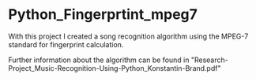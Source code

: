 # Python_Fingerprtint_mpeg7

With this project I created a song recognition algorithm using the MPEG-7 standard for fingerprint calculation.

Further information about the algorithm can be found in "Research-Project_Music-Recognition-Using-Python_Konstantin-Brand.pdf"
